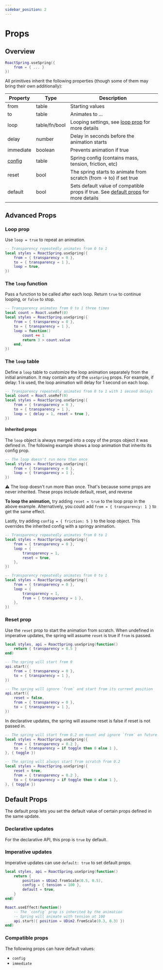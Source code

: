 ```yaml
---
sidebar_position: 2
---
```


# Props

## Overview

```lua
RoactSpring.useSpring({
    from = { ... }
})
```

All primitives inherit the following properties (though some of them may bring their own additionally):

| Property | Type | Description  |
| ----------- | ----------- | ---- |
| from | table | Starting values |
| to | table | Animates to ... |
| loop | table/fn/bool | Looping settings, see [loop prop](props#loop-prop) for more details |
| delay | number | Delay in seconds before the animation starts |
| immediate | boolean | Prevents animation if true |
| [config](configs) | table | Spring config (contains mass, tension, friction, etc) |
| reset | bool | The spring starts to animate from scratch (from -> to) if set true |
| default | bool | Sets default value of compatible props if true. See [default props](props#default-props) for more details |

## Advanced Props

### Loop prop

Use `loop = true` to repeat an animation.

```lua
-- Transparency repeatedly animates from 0 to 1
local styles = RoactSpring.useSpring({
    from = { transparency = 0 },
    to = { transparency = 1 },
    loop = true,
})
```

### The `loop` function

Pass a function to be called after each loop. Return `true` to continue looping, or `false` to stop.

```lua
-- Transparency animates from 0 to 1 three times
local count = Roact.useRef(0)
local styles = RoactSpring.useSpring({
    from = { transparency = 0 },
    to = { transparency = 1 },
    loop = function()
        count += 1
        return 3 > count.value
    end,
})
```

### The `loop` table

Define a `loop` table to customize the loop animation separately from the initial animation. It may contain any of the `useSpring` props. For example, if delay: 1 is used, the loop animation will delay for 1 second on each loop.

```lua
-- Transparency repeatedly animates from 0 to 1 with 1 second delays
local count = Roact.useRef(0)
local styles = RoactSpring.useSpring({
    from = { transparency = 0 },
    to = { transparency = 1 },
    loop = { delay = 1, reset = true },
})
```

#### Inherited props

The `loop` object is always merged into a copy of the props object it was defined in. The following example shows a loop animation that inherits its config prop.

```lua
-- The loop doesn't run more than once
local styles = RoactSpring.useSpring({
    from = { transparency = 0 },
    loop = { transparency = 1 },
})
```

⚠️ The loop doesn't run more than once. That's because some props are never inherited. These props include default, reset, and reverse

**To loop the animation,** try adding `reset = true` to the loop prop in the above example. Alternatively, you could add `from = { transparency: 1 }` to get the same effect.

Lastly, try adding `config = { friction: 5 }` to the loop object. This overrides the inherited config with a springy animation.

```lua
-- Transparency repeatedly animates from 0 to 1
local styles = RoactSpring.useSpring({
    from = { transparency = 0 },
    loop = {
        transparency = 1,
        reset = true,
    },
})

-- Transparency repeatedly animates from 0 to 1
local styles = RoactSpring.useSpring({
    from = { transparency = 0 },
    loop = {
        transparency = 1,
        from = { transparency = 1 },
    },
})
```

### Reset prop

Use the `reset` prop to start the animation from scratch. When undefined in imperative updates, the spring will assume `reset` is true if `from` is passed. 

```lua
local styles, api = RoactSpring.useSpring(function()
    return { transparency = 0.5 }
end)

-- The spring will start from 0
api.start({
    from = { transparency = 0 },
    to = { transparency = 1 },
})

-- The spring will ignore `from` and start from its current position
api.start({
    reset = false,
    from = { transparency = 0 },
    to = { transparency = 1 },
})
```

In declarative updates, the spring will assume reset is false if reset is not passed in.

```lua
-- The spring will start from 0.2 on mount and ignore `from` on future updates
local styles = RoactSpring.useSpring({
    from = { transparency = 0.2 },
    to = { transparency = if toggle then 0 else 1 },
}, { toggle })

-- The spring will always start from scratch from 0.2
local styles = RoactSpring.useSpring({
    reset = true,
    from = { transparency = 0.2 },
    to = { transparency = if toggle then 0 else 1 },
}, { toggle })
```

## Default Props

The default prop lets you set the default value of certain props defined in the same update.

### Declarative updates

For the declarative API, this prop is `true` by default.

### Imperative updates

Imperative updates can use `default: true` to set default props.

```lua
local styles, api = RoactSpring.useSpring(function()
    return {
        position = UDim2.fromScale(0.5, 0.5),
        config = { tension = 100 },
        default = true,
    }
end)

Roact.useEffect(function()
    -- The `config` prop is inherited by the animation
    -- Spring will animate with tension at 100
    api.start({ position = UDim2.fromScale(0.3, 0.3) })
end)
```

### Compatible props

The following props can have default values:

* `config`
* `immediate`
